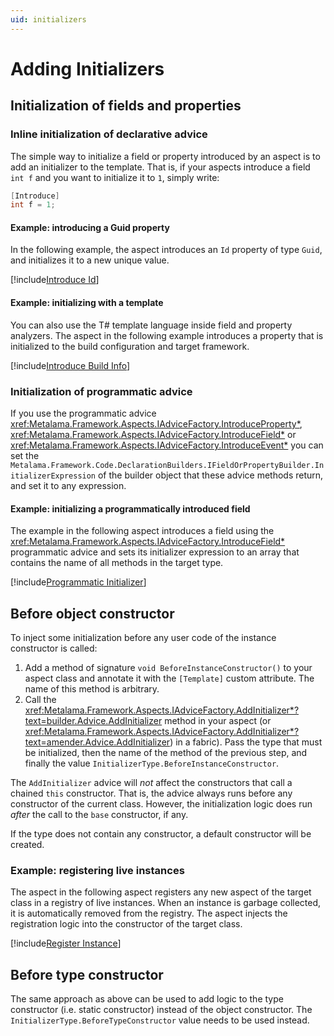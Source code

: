 ```yaml
---
uid: initializers
---
```


# Adding Initializers


## Initialization of fields and properties

### Inline initialization of declarative advice

The simple way to initialize a field or property introduced by an aspect is to add an initializer to the template. That is, if your aspects introduce a field `int f` and you want to initialize it to `1`, simply write:

 ```cs
 [Introduce] 
 int f = 1;
 ```

#### Example: introducing a Guid property

In the following example, the aspect introduces an `Id` property of type `Guid`, and initializes it to a new unique value.

[!include[Introduce Id](../../../code/Metalama.Documentation.SampleCode.AspectFramework/IntroduceId.cs)]

#### Example: initializing with a template

You can also use the T# template language inside field and property analyzers. The aspect in the following example introduces a property that is initialized to the build configuration and target framework.

[!include[Introduce Build Info](../../../code/Metalama.Documentation.SampleCode.AspectFramework/BuildInfo.cs)]

### Initialization of programmatic advice

If you use the programmatic advice <xref:Metalama.Framework.Aspects.IAdviceFactory.IntroduceProperty*>, <xref:Metalama.Framework.Aspects.IAdviceFactory.IntroduceField*> or <xref:Metalama.Framework.Aspects.IAdviceFactory.IntroduceEvent*> you can set the `Metalama.Framework.Code.DeclarationBuilders.IFieldOrPropertyBuilder.InitializerExpression` of the builder object that these advice methods return, and set it to any expression.

#### Example: initializing a programmatically introduced field

The example in the following aspect introduces a field using the <xref:Metalama.Framework.Aspects.IAdviceFactory.IntroduceField*> programmatic advice and sets its initializer expression to an array that contains the name of all methods in the target type.

[!include[Programmatic Initializer](../../../code/Metalama.Documentation.SampleCode.AspectFramework/ProgrammaticInitializer.cs)]

## Before object constructor

To inject some initialization before any user code of the instance constructor is called:

1. Add a method of signature `void BeforeInstanceConstructor()` to your aspect class and annotate it with the `[Template]` custom attribute. The name of this method is arbitrary.
2. Call the <xref:Metalama.Framework.Aspects.IAdviceFactory.AddInitializer*?text=builder.Advice.AddInitializer> method in your aspect (or <xref:Metalama.Framework.Aspects.IAdviceFactory.AddInitializer*?text=amender.Advice.AddInitializer>) in a fabric). Pass the type that must be initialized, then the name of the method of the previous step, and finally the value `InitializerType.BeforeInstanceConstructor`.

The `AddInitializer` advice will _not_ affect the constructors that call a chained `this` constructor. That is, the advice always runs before any constructor of the current class. However, the initialization logic does run _after_ the call to the `base` constructor, if any.

If the type does not contain any constructor, a default constructor will be created.

### Example: registering live instances

The aspect in the following aspect registers any new aspect of the target class in a registry of live instances. When an instance is garbage collected, it is automatically removed from the registry. The aspect injects the registration logic into the constructor of the target class.

[!include[Register Instance](../../../code/Metalama.Documentation.SampleCode.AspectFramework/RegisterInstance.cs)]


## Before type constructor

The same approach as above can be used to add logic to the type constructor (i.e. static constructor) instead of the object constructor. The `InitializerType.BeforeTypeConstructor` value needs to be used instead.